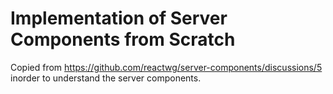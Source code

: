 # Implementation of Server Components from Scratch

Copied from https://github.com/reactwg/server-components/discussions/5 inorder to understand the server components.
